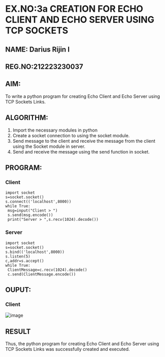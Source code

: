 # EX.NO:3a             CREATION FOR ECHO CLIENT AND ECHO SERVER USING TCP SOCKETS

## NAME: Darius Rijin I
## REG.NO:212223230037
## AIM:
To write a python program for creating Echo Client and Echo Server using TCP
Sockets Links.

## ALGORITHM:
1. Import the necessary modules in python</br>
2. Create a socket connection to using the socket module.</br>
3. Send message to the client and receive the message from the client using the Socket module in
 server.</br>
4. Send and receive the message using the send function in socket.</br>

## PROGRAM:
### Client
```
import socket
s=socket.socket()
s.connect(('localhost',8000))
while True:
 msg=input("Client > ")
 s.send(msg.encode())
 print("Server > ",s.recv(1024).decode())
```
### Server
```
import socket
s=socket.socket()
s.bind(('localhost',8000))
s.listen(5)
c,addr=s.accept()
while True:
 ClientMessage=c.recv(1024).decode()
 c.send(ClientMessage.encode())
```
## OUPUT:
### Client
![image](https://github.com/DariusRijin07/3a.Sockets_Creation_for_Echo_Client_and_Echo_Server/assets/138849120/67b9c05c-daa5-40ed-b641-4f5b52652cc0)


## RESULT
Thus, the python program for creating Echo Client and Echo Server using TCP Sockets Links 
was successfully created and executed.

